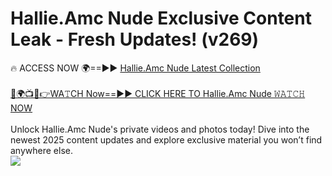 # Hallie.Amc Nude Exclusive Content Leak - Fresh Updates! (v269)

🔥 ACCESS NOW 🌍==►► <a href="https://tinyurl.com/yc657z5k" rel="nofollow">Hallie.Amc Nude Latest Collection</a>
<br><br>
[🔴🌍📺📱👉WA𝚃CH Now==►► CLICK HERE TO Hallie.Amc Nude 𝚆𝙰𝚃𝙲𝙷 NOW](https://tinyurl.com/yc657z5k)
<br><br>
Unlock Hallie.Amc Nude's private videos and photos today! Dive into the newest 2025 content updates and explore exclusive material you won’t find anywhere else.
<br>
<a href="https://tinyurl.com/yc657z5k" rel="nofollow" data-target="animated-image.originalLink"><img src="https://camo.githubusercontent.com/8a4f000d20f83aca3bf7ec5f350d767afa0574a8a352519fd8cfa583a6f93a33/68747470733a2f2f692e696d6775722e636f6d2f644a486b345a712e676966" data-canonical-src="https://i.imgur.com/dJHk4Zq.gif" style="max-width: 100%; display: inline-block;" data-target="animated-image.originalImage"></a>
<br>
